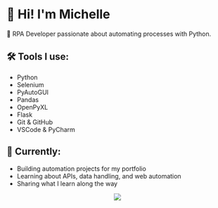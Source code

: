 # 👋 Hi! I'm Michelle

🎯 RPA Developer passionate about automating processes with Python.

## 🛠️ Tools I use:
- Python
- Selenium
- PyAutoGUI
- Pandas
- OpenPyXL
- Flask
- Git & GitHub
- VSCode & PyCharm

## 🚀 Currently:
- Building automation projects for my portfolio  
- Learning about APIs, data handling, and web automation  
- Sharing what I learn along the way

  
<p align="center">
  <a href="https://skillicons.dev">
    <img src="https://skillicons.dev/icons?i=py,flask,git,pycharm,vscode&theme=light" />
  </a>
</p>


